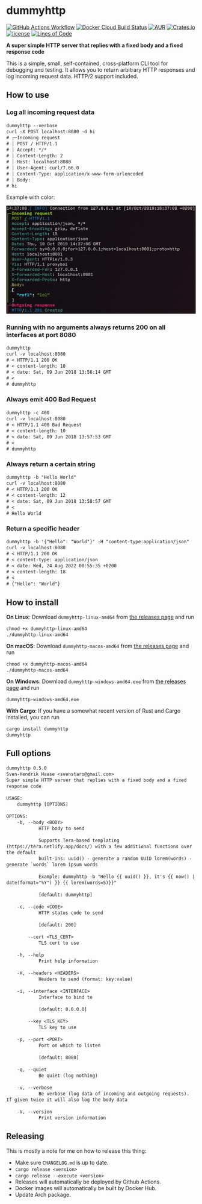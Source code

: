 # dummyhttp

[![GitHub Actions Workflow](https://github.com/svenstaro/dummyhttp/workflows/Build/badge.svg)](https://github.com/svenstaro/dummyhttp/actions)
[![Docker Cloud Build Status](https://img.shields.io/docker/cloud/build/svenstaro/dummyhttp)](https://cloud.docker.com/repository/docker/svenstaro/dummyhttp/)
[![AUR](https://img.shields.io/aur/version/dummyhttp.svg)](https://aur.archlinux.org/packages/dummyhttp/)
[![Crates.io](https://img.shields.io/crates/v/dummyhttp.svg)](https://crates.io/crates/dummyhttp)
[![license](http://img.shields.io/badge/license-MIT-blue.svg)](https://github.com/svenstaro/dummyhttp/blob/master/LICENSE)
[![Lines of Code](https://tokei.rs/b1/github/svenstaro/dummyhttp)](https://github.com/svenstaro/dummyhttp)

**A super simple HTTP server that replies with a fixed body and a fixed response code**

This is a simple, small, self-contained, cross-platform CLI tool for debugging
and testing.
It allows you to return arbitrary HTTP responses and log incoming request data.
HTTP/2 support included.

## How to use

### Log all incoming request data

    dummyhttp --verbose
    curl -X POST localhost:8080 -d hi
    # ┌─Incoming request
    # │ POST / HTTP/1.1
    # │ Accept: */*
    # │ Content-Length: 2
    # │ Host: localhost:8080
    # │ User-Agent: curl/7.66.0
    # │ Content-Type: application/x-www-form-urlencoded
    # │ Body:
    # hi

Example with color:

![Pretty log](pretty_log.png)

### Running with no arguments always returns 200 on all interfaces at port 8080

    dummyhttp
    curl -v localhost:8080
    # < HTTP/1.1 200 OK
    # < content-length: 10
    # < date: Sat, 09 Jun 2018 13:56:14 GMT
    # <
    # dummyhttp

### Always emit 400 Bad Request

    dummyhttp -c 400
    curl -v localhost:8080
    # < HTTP/1.1 400 Bad Request
    # < content-length: 10
    # < date: Sat, 09 Jun 2018 13:57:53 GMT
    # <
    # dummyhttp

### Always return a certain string

    dummyhttp -b "Hello World"
    curl -v localhost:8080
    # < HTTP/1.1 200 OK
    # < content-length: 12
    # < date: Sat, 09 Jun 2018 13:58:57 GMT
    # <
    # Hello World

### Return a specific header

    dummyhttp -b '{"Hello": "World"}' -H "content-type:application/json"
    curl -v localhost:8080
    # < HTTP/1.1 200 OK
    # < content-type: application/json
    # < date: Wed, 24 Aug 2022 00:55:35 +0200
    # < content-length: 18
    # <
    # {"Hello": "World"}

## How to install

**On Linux**: Download `dummyhttp-linux-amd64` from [the releases page](https://github.com/svenstaro/dummyhttp/releases) and run

    chmod +x dummyhttp-linux-amd64
    ./dummyhttp-linux-amd64

**On macOS**: Download `dummyhttp-macos-amd64` from [the releases page](https://github.com/svenstaro/dummyhttp/releases) and run

    chmod +x dummyhttp-macos-amd64
    ./dummyhttp-macos-amd64

**On Windows**: Download `dummyhttp-windows-amd64.exe` from [the releases page](https://github.com/svenstaro/dummyhttp/releases) and run

    dummyhttp-windows-amd64.exe

**With Cargo**: If you have a somewhat recent version of Rust and Cargo installed, you can run

    cargo install dummyhttp
    dummyhttp

## Full options

    dummyhttp 0.5.0
    Sven-Hendrik Haase <svenstaro@gmail.com>
    Super simple HTTP server that replies with a fixed body and a fixed response code

    USAGE:
        dummyhttp [OPTIONS]

    OPTIONS:
        -b, --body <BODY>
                HTTP body to send

                Supports Tera-based templating (https://tera.netlify.app/docs/) with a few additional functions over the default
                built-ins: uuid() - generate a random UUID lorem(words) - generate `words` lorem ipsum words

                Example: dummyhttp -b "Hello {{ uuid() }}, it's {{ now() | date(format="%Y") }} {{ lorem(words=5)}}"

                [default: dummyhttp]

        -c, --code <CODE>
                HTTP status code to send

                [default: 200]

            --cert <TLS_CERT>
                TLS cert to use

        -h, --help
                Print help information

        -H, --headers <HEADERS>
                Headers to send (format: key:value)

        -i, --interface <INTERFACE>
                Interface to bind to

                [default: 0.0.0.0]

            --key <TLS_KEY>
                TLS key to use

        -p, --port <PORT>
                Port on which to listen

                [default: 8080]

        -q, --quiet
                Be quiet (log nothing)

        -v, --verbose
                Be verbose (log data of incoming and outgoing requests). If given twice it will also log the body data

        -V, --version
                Print version information

## Releasing

This is mostly a note for me on how to release this thing:

- Make sure `CHANGELOG.md` is up to date.
- `cargo release <version>`
- `cargo release --execute <version>`
- Releases will automatically be deployed by Github Actions.
- Docker images will automatically be built by Docker Hub.
- Update Arch package.
